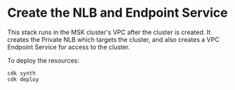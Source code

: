 
# Create the NLB and Endpoint Service

This stack runs in the MSK cluster's VPC after the cluster is created. It creates the Private NLB which targets the cluster, and also creates a VPC Endpoint Service for access to the cluster. 

To deploy the resources:
```
cdk synth
cdk deploy
```

